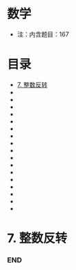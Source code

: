 # 数学
- 注：内含题目：167

# 目录
<!-- GFM-TOC -->
* [7. 整数反转](#7-整数反转)
* []()
* []()
* []()
* []()
* []()
* []()
* []()
* []()
* []()
* []()
* []()
* []()
* []()
* []()
* []()
* []()
* []()
<!-- GFM-TOC -->



# 7. 整数反转








### END
